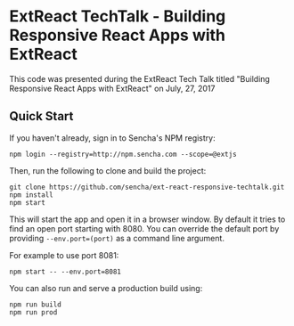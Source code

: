 # ExtReact TechTalk - Building Responsive React Apps with ExtReact

This code was presented during the ExtReact Tech Talk titled "Building Responsive React Apps with ExtReact" on July, 27, 2017

## Quick Start

If you haven't already, sign in to Sencha's NPM registry:

```
npm login --registry=http://npm.sencha.com --scope=@extjs
```

Then, run the following to clone and build the project:

    git clone https://github.com/sencha/ext-react-responsive-techtalk.git
    npm install
    npm start

This will start the app and open it in a browser window.  By default it tries to find
an open port starting with 8080.  You can override the default port by providing `--env.port=(port)` 
as a command line argument.

For example to use port 8081:

    npm start -- --env.port=8081

You can also run and serve a production build using:

    npm run build
    npm run prod
